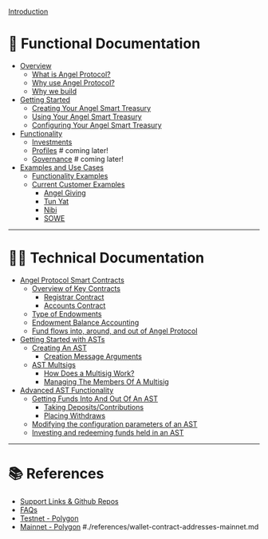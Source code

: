 [Introduction](./introduction.md)

# 👔 Functional Documentation

- [Overview](./functional/overview/main.md)
	- [What is Angel Protocol?](./functional/overview/what-is-angel-protocol.md)
	- [Why use Angel Protocol?](./functional/overview/why-use-angel-protocol.md)
	- [Why we build](./functional/overview/why-we-build.md)
- [Getting Started](./functional/getting-started/main.md)
	- [Creating Your Angel Smart Treasury](./functional/getting-started/creating-your-ast.md)
	- [Using Your Angel Smart Treasury](./functional/getting-started/using-your-ast.md)
	- [Configuring Your Angel Smart Treasury](./functional/getting-started/configuring-your-ast.md)
- [Functionality](./functional/functionality/main.md)
	- [Investments](./functional/functionality/investments.md)
	- [Profiles]() # coming later!
	- [Governance]() # coming later!
- [Examples and Use Cases](./functional/examples/main.md)
	- [Functionality Examples](./functional/examples/functionality-examples.md)
	- [Current Customer Examples](./functional/examples/current-customer-examples.md)
		- [Angel Giving](./functional/examples/angel-giving.md)
		- [Tun Yat](./functional/examples/tun-yat.md)
		- [Nibi](./functional/examples/nibi.md)
		- [SOWE](./functional/examples/sowe.md)

---

# 🧑‍💻 Technical Documentation

- [Angel Protocol Smart Contracts](./technical/overview/main.md)
	- [Overview of Key Contracts](./technical/overview/overview-of-key-contracts.md)
		- [Registrar Contract](./technical/overview/key-contracts-registrar.md)
		- [Accounts Contract](./technical/overview/key-contracts-accounts.md) 
	- [Type of Endowments](./technical/overview/types-of-endowments.md)
	- [Endowment Balance Accounting](./technical/overview/endowment-balance-accounting.md)
	- [Fund flows into, around, and out of Angel Protocol](./technical/overview/fund-flows-into-around-outof-angel-protocol.md)
- [Getting Started with ASTs](./technical/basics/main.md)
	- [Creating An AST](./technical/basics/creating-an-ast.md)
		- [Creation Message Arguments](./technical/basics/creation-message-arguments.md) 
	- [AST Multsigs](./technical/basics/ast-multsigs.md)
		- [How Does a Multisig Work?](./technical/basics/how-does-multisig-work.md)
		- [Managing The Members Of A Multisig](./technical/basics/managing-multisig-members.md)
- [Advanced AST Functionality](./technical/advanced/main.md)
	- [Getting Funds Into And Out Of An AST](./technical/advanced/getting-funds-into-and-out-of-an-ast.md)
		- [Taking  Deposits/Contributions](./technical/advanced/deposits.md)
		- [Placing Withdraws](./technical/advanced/withdraws.md)
	- [Modifying the configuration parameters of an AST]()
	- [Investing and redeeming funds held in an AST]()

---

# 📚 References

- [Support Links & Github Repos](./references/misc-reference-links.md)
- [FAQs](./references/faqs.md)
- [Testnet - Polygon](./references/wallet-contract-addresses-testnet.md)
- [Mainnet - Polygon]() #./references/wallet-contract-addresses-mainnet.md
